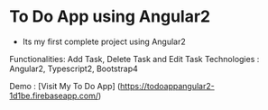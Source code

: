 # To Do App using Angular2
* Its my first complete project using Angular2 

Functionalities: Add Task, Delete Task and Edit Task
Technologies : Angular2, Typescript2, Bootstrap4

Demo : [Visit My To Do App] (https://todoappangular2-1d1be.firebaseapp.com/)
